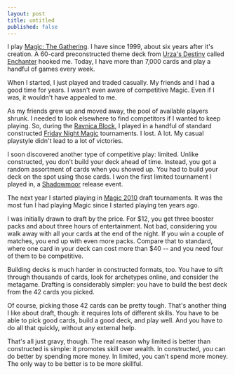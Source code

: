 ```yaml
---
layout: post
title: untitled
published: false
---
```


I play [Magic: The Gathering][fff]. I have since 1999, about six
years after it's creation. A 60-card preconstructed theme deck from
[Urza's Destiny][aaa] called [Enchanter][bbb] hooked me. Today, I
have more than 7,000 cards and play a handful of games every week.

When I started, I just played and traded casually. My friends and
I had a good time for years. I wasn't even aware of competitive
Magic. Even if I was, it wouldn't have appealed to me.

As my friends grew up and moved away, the pool of available players
shrunk. I needed to look elsewhere to find competitors if I wanted
to keep playing. So, during the [Ravnica Block][ccc], I played in
a handful of standard constructed [Friday Night Magic][ggg]
tournaments. I lost. A lot. My casual playstyle didn't lead to a
lot of victories.

I soon discovered another type of competitive play: limited. Unlike
constructed, you don't build your deck ahead of time. Instead, you
got a random assortment of cards when you showed up. You had to
build your deck on the spot using those cards. I won the first
limited tournament I played in, a [Shadowmoor][ddd] release event.

The next year I started playing in [Magic 2010][eee] draft tournaments.
It was the most fun I had playing Magic since I started playing ten
years ago.

I was initially drawn to draft by the price. For $12, you get three
booster packs and about three hours of entertainment. Not bad,
considering you walk away with all your cards at the end of the
night. If you win a couple of matches, you end up with even more
packs. Compare that to standard, where one card in your deck can
cost more than $40 -- and you need four of them to be competitive.

Building decks is much harder in constructed formats, too. You have
to sift through thousands of cards, look for archetypes online, and
consider the metagame. Drafting is considerably simpler: you have
to build the best deck from the 42 cards you picked.

Of course, picking those 42 cards can be pretty tough. That's another
thing I like about draft, though: it requires lots of different
skills. You have to be able to pick good cards, build a good deck,
and play well. And you have to do all that quickly, without any
external help.

That's all just gravy, though. The real reason why limited is better
than constructed is simple: it promotes skill over wealth. In
constructed, you can do better by spending more money. In limited,
you can't spend more money. The only way to be better is to be more
skillful.

[aaa]: http://en.wikipedia.org/wiki/Urza's_Destiny
[bbb]: http://www.wizards.com/magic/displaythemedeck.asp?set=urzasdestiny&decknum=1
[ccc]: http://en.wikipedia.org/wiki/Ravnica:_City_of_Guilds
[ddd]: http://en.wikipedia.org/wiki/Shadowmoor
[eee]: http://en.wikipedia.org/wiki/Magic_2010
[fff]: http://en.wikipedia.org/wiki/Magic:_The_Gathering
[ggg]: http://en.wikipedia.org/wiki/Friday_Night_Magic
